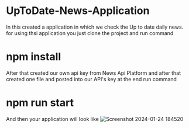 # UpToDate-News-Application
In this created a application in which we check the Up to date daily news.
for using thsi application you just clone the project
and run command
# npm install
After that created our own api key from News Api Platform and after that created one file and posted into our API's key
at the end run command
# npm run start
And then your application will look like
![Screenshot 2024-01-24 184520](https://github.com/ARYAN-DIXIT1/UpToDate-News-Application/assets/118048506/9c521464-7fa3-49e6-8a8a-1f6260ad7c4b)

